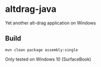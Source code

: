 # altdrag-java
Yet another alt-drag application on Windows

## Build
```
mvn clean package assembly:single
```

Only tested on Windows 10 (SurfaceBook)
